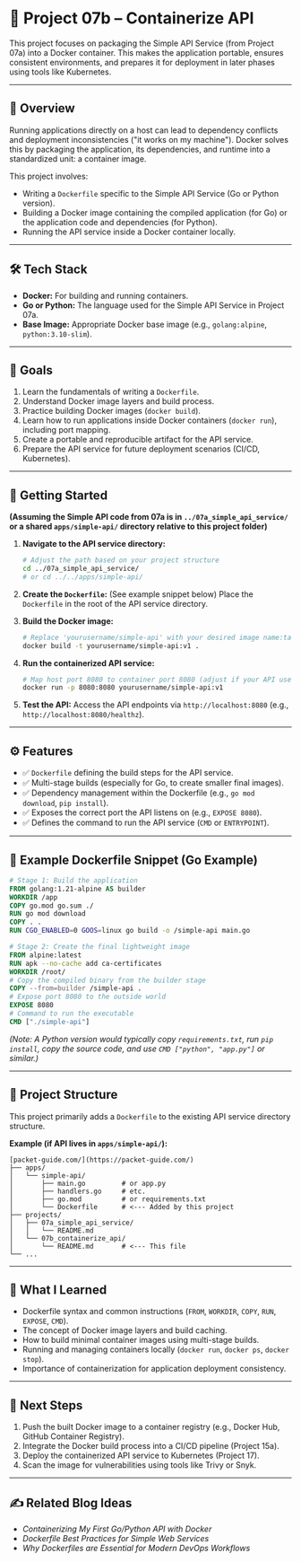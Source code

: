 # 📘 Project 07b – Containerize API

This project focuses on packaging the Simple API Service (from Project 07a) into a Docker container. This makes the application portable, ensures consistent environments, and prepares it for deployment in later phases using tools like Kubernetes.

---

## 🧭 Overview

Running applications directly on a host can lead to dependency conflicts and deployment inconsistencies ("it works on my machine"). Docker solves this by packaging the application, its dependencies, and runtime into a standardized unit: a container image.

This project involves:

- Writing a `Dockerfile` specific to the Simple API Service (Go or Python version).
- Building a Docker image containing the compiled application (for Go) or the application code and dependencies (for Python).
- Running the API service inside a Docker container locally.

---

## 🛠 Tech Stack

- **Docker:** For building and running containers.
- **Go or Python:** The language used for the Simple API Service in Project 07a.
- **Base Image:** Appropriate Docker base image (e.g., `golang:alpine`, `python:3.10-slim`).

---

## 🎯 Goals

1.  Learn the fundamentals of writing a `Dockerfile`.
2.  Understand Docker image layers and build process.
3.  Practice building Docker images (`docker build`).
4.  Learn how to run applications inside Docker containers (`docker run`), including port mapping.
5.  Create a portable and reproducible artifact for the API service.
6.  Prepare the API service for future deployment scenarios (CI/CD, Kubernetes).

---

## 🚀 Getting Started

**(Assuming the Simple API code from 07a is in `../07a_simple_api_service/` or a shared `apps/simple-api/` directory relative to this project folder)**

1.  **Navigate to the API service directory:**

    ```bash
    # Adjust the path based on your project structure
    cd ../07a_simple_api_service/
    # or cd ../../apps/simple-api/
    ```

2.  **Create the `Dockerfile`:** (See example snippet below) Place the `Dockerfile` in the root of the API service directory.

3.  **Build the Docker image:**

    ```bash
    # Replace 'yourusername/simple-api' with your desired image name:tag
    docker build -t yourusername/simple-api:v1 .
    ```

4.  **Run the containerized API service:**

    ```bash
    # Map host port 8080 to container port 8080 (adjust if your API uses a different port)
    docker run -p 8080:8080 yourusername/simple-api:v1
    ```

5.  **Test the API:** Access the API endpoints via `http://localhost:8080` (e.g., `http://localhost:8080/healthz`).

---

## ⚙️ Features

- ✅ `Dockerfile` defining the build steps for the API service.
- ✅ Multi-stage builds (especially for Go, to create smaller final images).
- ✅ Dependency management within the Dockerfile (e.g., `go mod download`, `pip install`).
- ✅ Exposes the correct port the API listens on (e.g., `EXPOSE 8080`).
- ✅ Defines the command to run the API service (`CMD` or `ENTRYPOINT`).

---

## 📄 Example Dockerfile Snippet (Go Example)

```dockerfile
# Stage 1: Build the application
FROM golang:1.21-alpine AS builder
WORKDIR /app
COPY go.mod go.sum ./
RUN go mod download
COPY . .
RUN CGO_ENABLED=0 GOOS=linux go build -o /simple-api main.go

# Stage 2: Create the final lightweight image
FROM alpine:latest
RUN apk --no-cache add ca-certificates
WORKDIR /root/
# Copy the compiled binary from the builder stage
COPY --from=builder /simple-api .
# Expose port 8080 to the outside world
EXPOSE 8080
# Command to run the executable
CMD ["./simple-api"]
```

_(Note: A Python version would typically copy `requirements.txt`, run `pip install`, copy the source code, and use `CMD ["python", "app.py"]` or similar.)_

---

## 📂 Project Structure

This project primarily adds a `Dockerfile` to the existing API service directory structure.

**Example (if API lives in `apps/simple-api/`):**

```text
[packet-guide.com/](https://packet-guide.com/)
├── apps/
│   └── simple-api/
│       ├── main.go         # or app.py
│       ├── handlers.go     # etc.
│       ├── go.mod          # or requirements.txt
│       └── Dockerfile      # <--- Added by this project
├── projects/
│   ├── 07a_simple_api_service/
│   │   └── README.md
│   └── 07b_containerize_api/
│       └── README.md       # <--- This file
└── ...
```

---

## 🧠 What I Learned

- Dockerfile syntax and common instructions (`FROM`, `WORKDIR`, `COPY`, `RUN`, `EXPOSE`, `CMD`).
- The concept of Docker image layers and build caching.
- How to build minimal container images using multi-stage builds.
- Running and managing containers locally (`docker run`, `docker ps`, `docker stop`).
- Importance of containerization for application deployment consistency.

---

## 🔁 Next Steps

1.  Push the built Docker image to a container registry (e.g., Docker Hub, GitHub Container Registry).
2.  Integrate the Docker build process into a CI/CD pipeline (Project 15a).
3.  Deploy the containerized API service to Kubernetes (Project 17).
4.  Scan the image for vulnerabilities using tools like Trivy or Snyk.

---

## ✍️ Related Blog Ideas

- _Containerizing My First Go/Python API with Docker_
- _Dockerfile Best Practices for Simple Web Services_
- _Why Dockerfiles are Essential for Modern DevOps Workflows_
